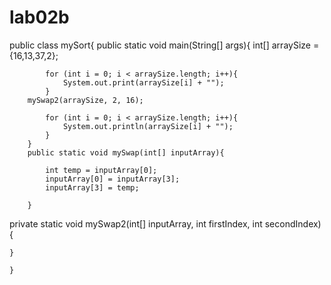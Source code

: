 # lab02b
public class mySort{
        public static void main(String[] args){
            int[] arraySize = {16,13,37,2};
            
            for (int i = 0; i < arraySize.length; i++){
                System.out.print(arraySize[i] + "");
            }
        mySwap2(arraySize, 2, 16);
        
            for (int i = 0; i < arraySize.length; i++){
                System.out.println(arraySize[i] + "");
            }
        } 
        public static void mySwap(int[] inputArray){
            
            int temp = inputArray[0];
            inputArray[0] = inputArray[3];
            inputArray[3] = temp;
   
        }

 private static void mySwap2(int[] inputArray, int firstIndex, int secondIndex){
   
    }
 
    }
        
